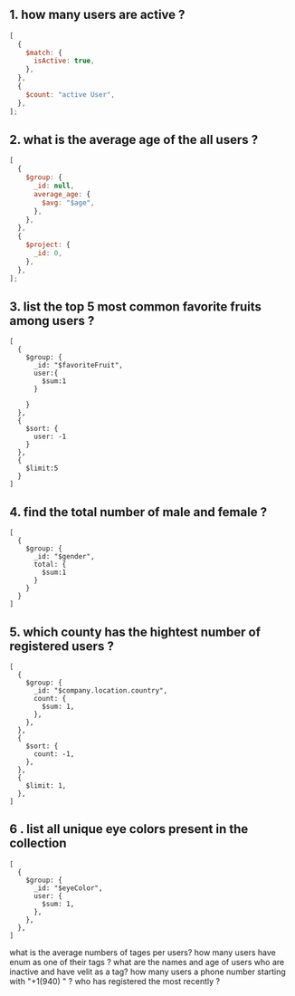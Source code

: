 ## 1. how many users are active ?

```javascript
[
  {
    $match: {
      isActive: true,
    },
  },
  {
    $count: "active User",
  },
];
```

## 2. what is the average age of the all users ?

```javascript
[
  {
    $group: {
      _id: null,
      average_age: {
        $avg: "$age",
      },
    },
  },
  {
    $project: {
      _id: 0,
    },
  },
];
```

## 3. list the top 5 most common favorite fruits among users ?

```
[
  {
    $group: {
      _id: "$favoriteFruit",
      user:{
        $sum:1
      }

    }
  },
  {
    $sort: {
      user: -1
    }
  },
  {
    $limit:5
  }
]
```

## 4. find the total number of male and female ?

```
[
  {
    $group: {
      _id: "$gender",
      total: {
        $sum:1
      }
    }
  }
]
```

## 5. which county has the hightest number of registered users ?

```
[
  {
    $group: {
      _id: "$company.location.country",
      count: {
        $sum: 1,
      },
    },
  },
  {
    $sort: {
      count: -1,
    },
  },
  {
    $limit: 1,
  },
]
```

## 6 . list all unique eye colors present in the collection

```
[
  {
    $group: {
      _id: "$eyeColor",
      user: {
        $sum: 1,
      },
    },
  },
]
```

what is the average numbers of tages per users?
how many users have enum as one of their tags ?
what are the names and age of users who are inactive and have velit as a tag?
how many users a phone number starting with "+1(940) " ?
who has registered the most recently ?
